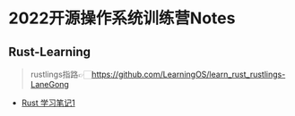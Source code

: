 # 2022开源操作系统训练营Notes

## Rust-Learning

> rustlings指路👉🏻https://github.com/LearningOS/learn_rust_rustlings-LaneGong

- [Rust 学习笔记1](Rust-learning/RustLearning1.md)
